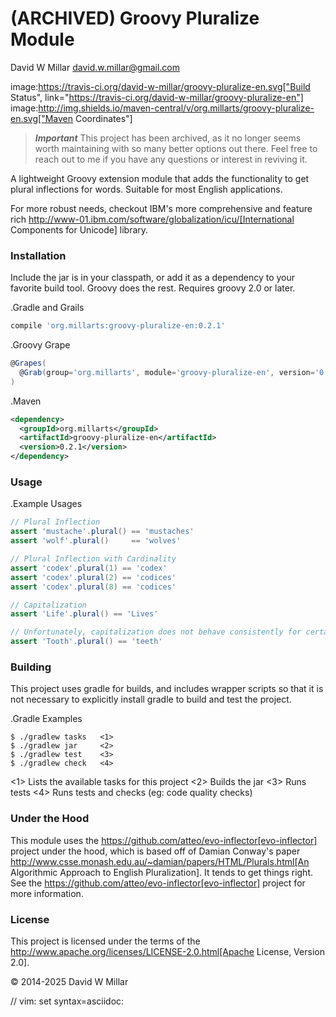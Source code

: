 # (ARCHIVED) Groovy Pluralize Module
David W Millar <david.w.millar@gmail.com>

image:https://travis-ci.org/david-w-millar/groovy-pluralize-en.svg["Build Status", link="https://travis-ci.org/david-w-millar/groovy-pluralize-en"]
image:http://img.shields.io/maven-central/v/org.millarts/groovy-pluralize-en.svg["Maven Coordinates"]


> ***Important*** This project has been archived, as it no longer seems worth maintaining with so many better options out there. Feel free to reach out to me if you have any questions or interest in reviving it.


A lightweight Groovy extension module that adds the functionality
to get plural inflections for words. Suitable for most English applications.

For more robust needs, checkout IBM's more comprehensive and feature rich
http://www-01.ibm.com/software/globalization/icu/[International Components for Unicode] library.


### Installation

Include the jar is in your classpath, or add it as a dependency to your favorite build tool.
Groovy does the rest.
Requires groovy 2.0 or later.


.Gradle and Grails
```groovy
compile 'org.millarts:groovy-pluralize-en:0.2.1'
```

.Groovy Grape
```groovy
@Grapes(
  @Grab(group='org.millarts', module='groovy-pluralize-en', version='0.2.1')
)
```

.Maven
```xml
<dependency>
  <groupId>org.millarts</groupId>
  <artifactId>groovy-pluralize-en</artifactId>
  <version>0.2.1</version>
</dependency>
```

### Usage

.Example Usages
```groovy
// Plural Inflection
assert 'mustache'.plural() == 'mustaches'
assert 'wolf'.plural()     == 'wolves'

// Plural Inflection with Cardinality
assert 'codex'.plural(1) == 'codex'
assert 'codex'.plural(2) == 'codices'
assert 'codex'.plural(8) == 'codices'

// Capitalization
assert 'Life'.plural() == 'Lives'

// Unfortunately, capitalization does not behave consistently for certain words. EG:
assert 'Tooth'.plural() == 'teeth'
```


### Building

This project uses gradle for builds, and includes wrapper scripts
so that it is not necessary to explicitly install gradle to build and test the project.

.Gradle Examples
```shell
$ ./gradlew tasks   <1>
$ ./gradlew jar     <2>
$ ./gradlew test    <3>
$ ./gradlew check   <4>
```
<1> Lists the available tasks for this project
<2> Builds the jar
<3> Runs tests
<4> Runs tests and checks (eg: code quality checks)

### Under the Hood

This module uses the https://github.com/atteo/evo-inflector[evo-inflector] project
under the hood, which is based off of Damian Conway's paper
http://www.csse.monash.edu.au/~damian/papers/HTML/Plurals.html[An Algorithmic Approach to English Pluralization].
It tends to get things right. See the https://github.com/atteo/evo-inflector[evo-inflector] project for more information.


### License

This project is licensed under the terms of the
http://www.apache.org/licenses/LICENSE-2.0.html[Apache License, Version 2.0].

&copy; 2014-2025 David W Millar

// vim: set syntax=asciidoc:

